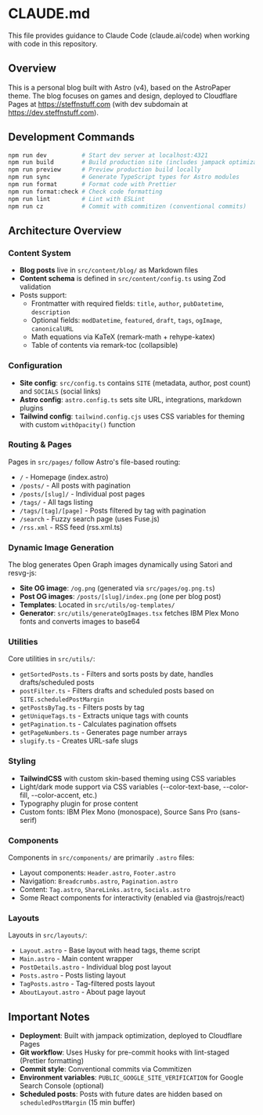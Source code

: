 # CLAUDE.md

This file provides guidance to Claude Code (claude.ai/code) when working with code in this repository.

## Overview

This is a personal blog built with Astro (v4), based on the AstroPaper theme. The blog focuses on games and design, deployed to Cloudflare Pages at https://steffnstuff.com (with dev subdomain at https://dev.steffnstuff.com).

## Development Commands

```bash
npm run dev          # Start dev server at localhost:4321
npm run build        # Build production site (includes jampack optimization)
npm run preview      # Preview production build locally
npm run sync         # Generate TypeScript types for Astro modules
npm run format       # Format code with Prettier
npm run format:check # Check code formatting
npm run lint         # Lint with ESLint
npm run cz           # Commit with commitizen (conventional commits)
```

## Architecture Overview

### Content System

- **Blog posts** live in `src/content/blog/` as Markdown files
- **Content schema** is defined in `src/content/config.ts` using Zod validation
- Posts support:
  - Frontmatter with required fields: `title`, `author`, `pubDatetime`, `description`
  - Optional fields: `modDatetime`, `featured`, `draft`, `tags`, `ogImage`, `canonicalURL`
  - Math equations via KaTeX (remark-math + rehype-katex)
  - Table of contents via remark-toc (collapsible)

### Configuration

- **Site config**: `src/config.ts` contains `SITE` (metadata, author, post count) and `SOCIALS` (social links)
- **Astro config**: `astro.config.ts` sets site URL, integrations, markdown plugins
- **Tailwind config**: `tailwind.config.cjs` uses CSS variables for theming with custom `withOpacity()` function

### Routing & Pages

Pages in `src/pages/` follow Astro's file-based routing:
- `/` - Homepage (index.astro)
- `/posts/` - All posts with pagination
- `/posts/[slug]/` - Individual post pages
- `/tags/` - All tags listing
- `/tags/[tag]/[page]` - Posts filtered by tag with pagination
- `/search` - Fuzzy search page (uses Fuse.js)
- `/rss.xml` - RSS feed (rss.xml.ts)

### Dynamic Image Generation

The blog generates Open Graph images dynamically using Satori and resvg-js:
- **Site OG image**: `/og.png` (generated via `src/pages/og.png.ts`)
- **Post OG images**: `/posts/[slug]/index.png` (one per blog post)
- **Templates**: Located in `src/utils/og-templates/`
- **Generator**: `src/utils/generateOgImages.tsx` fetches IBM Plex Mono fonts and converts images to base64

### Utilities

Core utilities in `src/utils/`:
- `getSortedPosts.ts` - Filters and sorts posts by date, handles drafts/scheduled posts
- `postFilter.ts` - Filters drafts and scheduled posts based on `SITE.scheduledPostMargin`
- `getPostsByTag.ts` - Filters posts by tag
- `getUniqueTags.ts` - Extracts unique tags with counts
- `getPagination.ts` - Calculates pagination offsets
- `getPageNumbers.ts` - Generates page number arrays
- `slugify.ts` - Creates URL-safe slugs

### Styling

- **TailwindCSS** with custom skin-based theming using CSS variables
- Light/dark mode support via CSS variables (--color-text-base, --color-fill, --color-accent, etc.)
- Typography plugin for prose content
- Custom fonts: IBM Plex Mono (monospace), Source Sans Pro (sans-serif)

### Components

Components in `src/components/` are primarily `.astro` files:
- Layout components: `Header.astro`, `Footer.astro`
- Navigation: `Breadcrumbs.astro`, `Pagination.astro`
- Content: `Tag.astro`, `ShareLinks.astro`, `Socials.astro`
- Some React components for interactivity (enabled via @astrojs/react)

### Layouts

Layouts in `src/layouts/`:
- `Layout.astro` - Base layout with head tags, theme script
- `Main.astro` - Main content wrapper
- `PostDetails.astro` - Individual blog post layout
- `Posts.astro` - Posts listing layout
- `TagPosts.astro` - Tag-filtered posts layout
- `AboutLayout.astro` - About page layout

## Important Notes

- **Deployment**: Built with jampack optimization, deployed to Cloudflare Pages
- **Git workflow**: Uses Husky for pre-commit hooks with lint-staged (Prettier formatting)
- **Commit style**: Conventional commits via Commitizen
- **Environment variables**: `PUBLIC_GOOGLE_SITE_VERIFICATION` for Google Search Console (optional)
- **Scheduled posts**: Posts with future dates are hidden based on `scheduledPostMargin` (15 min buffer)
